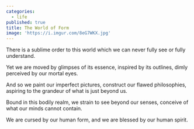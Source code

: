 ```yaml
---
categories:
  - life
published: true
title: The World of Form
image: 'https://i.imgur.com/8eG7WKX.jpg'
---
```

There is a sublime order to this world
which we can never fully see
or fully understand.

Yet we are moved 
by glimpses of its essence,
inspired by its outlines,
dimly perceived
by our mortal eyes.

And so we paint 
our imperfect pictures,
construct our flawed philosophies,
aspiring to the grandeur
of what is just beyond us.

Bound in this bodily realm,
we strain to see 
beyond our senses,
conceive of what our minds
cannot contain.

We are cursed 
by our human form,
and we are blessed 
by our human spirit.


